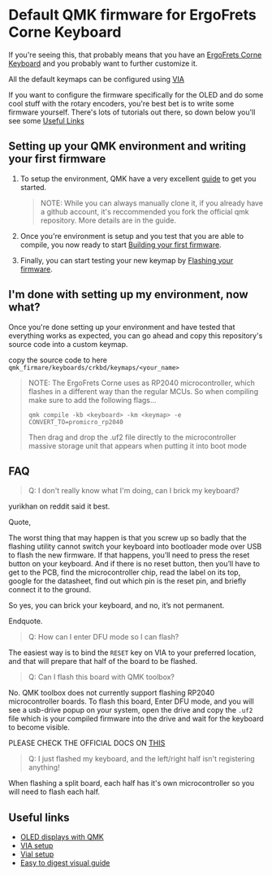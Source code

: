 # Default QMK firmware for ErgoFrets Corne Keyboard

If you're seeing this, that probably means that you have an [ErgoFrets Corne Keyboard](https://www.etsy.com/listing/1611887621/corne-keyboard)
and you probably want to further customize it.

All the default keymaps can be configured using [VIA]()

If you want to configure the firmware specifically for the OLED and do some cool stuff with the rotary encoders,
you're best bet is to write some firmware yourself. There's lots of tutorials out there, so down below you'll see some [Useful Links](#Useful-Links)

## Setting up your QMK environment and writing your first firmware

1. To setup the environment, QMK have a very excellent [guide](https://github.com/qmk/qmk_firmware/blob/master/docs/newbs_getting_started.md) to get you started.

   > NOTE: While you can always manually clone it, if you already have a github account, it's reccommended you fork the official qmk repository. More details are in the guide.

2. Once you're environment is setup and you test that you are able to compile, you now ready to start [Building your first firmware](https://github.com/qmk/qmk_firmware/blob/master/docs/newbs_building_firmware.md).

3. Finally, you can start testing your new keymap by [Flashing your firmware](https://github.com/qmk/qmk_firmware/blob/master/docs/newbs_flashing.md).

## I'm done with setting up my environment, now what?

Once you're done setting up your environment and have tested that everything works as expected, you can go ahead and copy this repository's source code into a custom keymap.

copy the source code to here `qmk_firmare/keyboards/crkbd/keymaps/<your_name>`

> NOTE: The ErgoFrets Corne uses as RP2040 microcontroller, which flashes in a different way than the regular MCUs. So when compiling make sure to add the following flags...
>
> `qmk compile -kb <keyboard> -km <keymap> -e CONVERT_TO=promicro_rp2040`
>
> Then drag and drop the .uf2 file directly to the microcontroller massive storage unit that appears when putting it into boot mode

## FAQ

> Q: I don't really know what I'm doing, can I brick my keyboard?

yurikhan on reddit said it best.

Quote,

The worst thing that may happen is that you screw up so badly that the flashing utility cannot switch your keyboard
into bootloader mode over USB to flash the new firmware.
If that happens, you’ll need to press the reset button on your keyboard. And if there is no reset button, then you’ll have to get to the PCB, find the microcontroller chip, read the label on its top, google for the datasheet, find out which pin is the reset pin, and briefly connect it to the ground.

So yes, you can brick your keyboard, and no, it’s not permanent.

Endquote.

> Q: How can I enter DFU mode so I can flash?

The easiest way is to bind the `RESET` key on VIA to your preferred location, and that will prepare that half of the board to be flashed.

> Q: Can I flash this board with QMK toolbox?

No. QMK toolbox does not currently support flashing RP2040 microcontroller boards. To flash this board,
Enter DFU mode, and you will see a usb-drive popup on your system, open the drive and copy the `.uf2` file
which is your compiled firmware into the drive and wait for the keyboard to become visible.

PLEASE CHECK THE OFFICIAL DOCS ON [THIS](https://docs.qmk.fm/#/flashing?id=raspberry-pi-rp2040-uf2)

> Q: I just flashed my keyboard, and the left/right half isn't registering anything!

When flashing a split board, each half has it's own microcontroller so you will need to flash each half.

## Useful links

- [OLED displays with QMK](https://youtu.be/OJSOEStpPIo?si=KoERjp1IAvCBEIxC)
- [VIA setup](https://youtu.be/7d5yzBOup9U?si=1MO5OTbQLLwgUlAW)
- [Vial setup](https://youtu.be/O8pdUPqPG3k?si=IrUdmYJw8IY3q91S)
- [Easy to digest visual guide](https://youtu.be/AA8fw2MbpYg?si=Xdqg4gY-U7xlSWjz)
